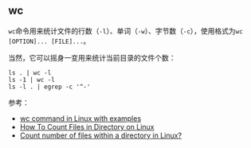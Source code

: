 ## wc

`wc`命令用来统计文件的行数（`-l`）、单词（`-w`）、字节数（`-c`），使用格式为`wc [OPTION]... [FILE]...`。

当然，它可以摇身一变用来统计当前目录的文件个数：

```
ls . | wc -l
ls -1 | wc -l
ls -l . | egrep -c '^-'
```

参考：

- [wc command in Linux with examples](https://www.geeksforgeeks.org/wc-command-linux-examples/)
- [How To Count Files in Directory on Linux](https://devconnected.com/how-to-count-files-in-directory-on-linux/)
- [Count number of files within a directory in Linux? ](https://stackoverflow.com/questions/20895290/count-number-of-files-within-a-directory-in-linux)